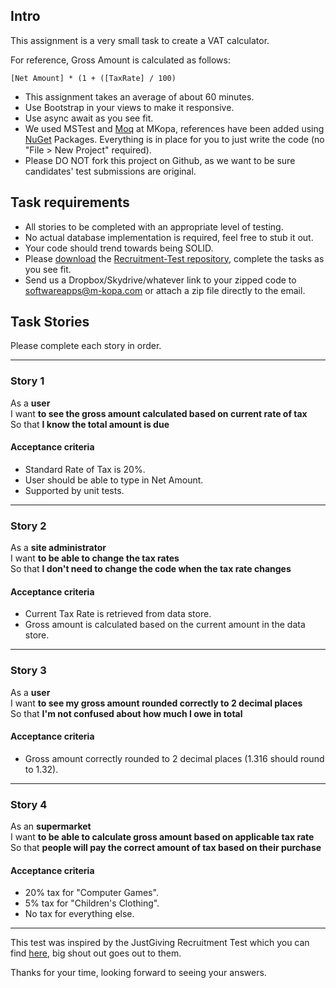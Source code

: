 ## Intro

This assignment is a very small task to create a VAT calculator.

For reference, Gross Amount is calculated as follows:

`[Net Amount] * (1 + ([TaxRate] / 100)`

- This assignment takes an average of about 60 minutes.
- Use Bootstrap in your views to make it responsive.
- Use async await as you see fit.
- We used MSTest and [Moq](http://code.google.com/p/moq) at MKopa, references have been added using [NuGet](http://nuget.codeplex.com/) Packages. Everything is in place for you to just write the code (no "File > New Project" required).
- Please DO NOT fork this project on Github, as we want to be sure candidates' test submissions are original.

## Task requirements

- All stories to be completed with an appropriate level of testing.
- No actual database implementation is required, feel free to stub it out.
- Your code should trend towards being SOLID.
- Please [download](https://github.com/mKopadev/RecruitmentMVCTest/archives/master) the [Recruitment-Test repository](https://github.com/mkopadev/RecruitmentMVCTest), complete the tasks as you see fit.
- Send us a Dropbox/Skydrive/whatever link to your zipped code to softwareapps@m-kopa.com or attach a zip file directly to the email.

## Task Stories

Please complete each story in order.

---

### Story 1

As a **user**  
I want **to see the gross amount calculated based on current rate of tax**  
So that **I know the total amount is due**

#### Acceptance criteria

- Standard Rate of Tax is 20%.
- User should be able to type in Net Amount.
- Supported by unit tests.

---

### Story 2

As a **site administrator**  
I want **to be able to change the tax rates**  
So that **I don't need to change the code when the tax rate changes**

#### Acceptance criteria

- Current Tax Rate is retrieved from data store.
- Gross amount is calculated based on the current amount in the data store.

---

### Story 3

As a **user**  
I want **to see my gross amount rounded correctly to 2 decimal places**  
So that **I'm not confused about how much I owe in total**

#### Acceptance criteria

- Gross amount correctly rounded to 2 decimal places (1.316 should round to 1.32).

---

### Story 4

As an **supermarket**  
I want **to be able to calculate gross amount based on applicable tax rate**  
So that **people will pay the correct amount of tax based on their purchase**

#### Acceptance criteria

- 20% tax for "Computer Games".
- 5% tax for "Children's Clothing".
- No tax for everything else.

---

This test was inspired by the JustGiving Recruitment Test which you can find [here](https://github.com/JustGiving/Recruitment-Test), big shout out goes out to them.

Thanks for your time, looking forward to seeing your answers.


